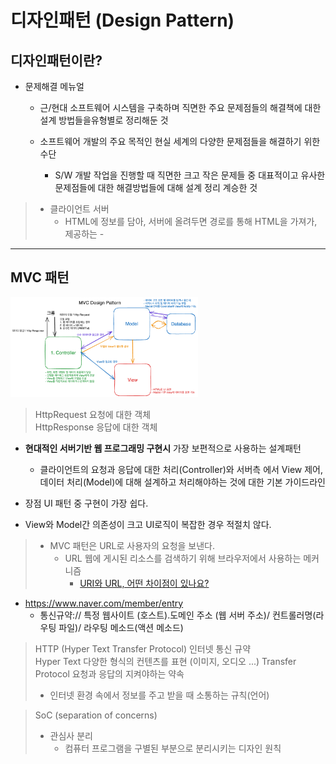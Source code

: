 # 디자인패턴 (Design Pattern)

## 디자인패턴이란?

- 문제해결 메뉴얼

  - 근/현대 소프트웨어 시스템을 구축하며 직면한 주요 문제점들의 해결책에 대한 설계 방법들을유형별로 정리해둔 것

  - 소프트웨어 개발의 주요 목적인 현실 세계의 다양한 문제점들을 해결하기 위한 수단
    - S/W 개발 작업을 진행할 때 직면한 크고 작은 문제들 중 대표적이고 유사한 문제점들에 대한 해결방법들에 대해 설계 정리 계승한 것

> - 클라이언트 서버
>   - HTML에 정보를 담아, 서버에 올려두면 경로를 통해 HTML을 가져가, 제공하는 -

---

## MVC 패턴

<img src="./img/MVC.png" width='300'/>

> HttpRequest 요청에 대한 객체  
> HttpResponse 응답에 대한 객체

- **현대적인 서버기반 웹 프로그래밍 구현시** 가장 보편적으로 사용하는 설계패턴

  - 클라이언트의 요청과 응답에 대한 처리(Controller)와 서버측 에서 View 제어,  
    데이터 처리(Model)에 대해 설계하고 처리해야하는 것에 대한 기본 가이드라인

- 장점 UI 패턴 중 구현이 가장 쉽다.
- View와 Model간 의존성이 크고 UI로직이 복잡한 경우 적절치 않다.

> - MVC 패턴은 URL로 사용자의 요청을 보낸다.
>   - URL 웹에 게시된 리소스를 검색하기 위해 브라우저에서 사용하는 메커니즘
>     - [URI와 URL, 어떤 차이점이 있나요?](https://www.elancer.co.kr/blog/view?seq=74)

- https://www.naver.com/member/entry
  - 통신규약:// 특정 웹사이트 (호스트).도메인 주소 (웹 서버 주소)/ 컨트롤러명(라우팅 파일)/ 라우팅 메소드(액션 메소드)

> HTTP (Hyper Text Transfer Protocol)
> 인터넷 통신 규약  
> Hyper Text 다양한 형식의 컨텐츠를 표현 (이미지, 오디오 ...)
> Transfer Protocol 요청과 응답의 지켜야하는 약속
>
> - 인터넷 환경 속에서 정보를 주고 받을 때 소통하는 규칙(언어)

> SoC (separation of concerns)
>
> - 관심사 분리
>   - 컴퓨터 프로그램을 구별된 부분으로 분리시키는 디자인 원칙
